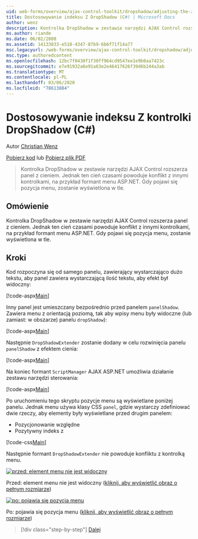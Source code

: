 ```yaml
---
uid: web-forms/overview/ajax-control-toolkit/dropshadow/adjusting-the-z-index-of-a-dropshadow-cs
title: Dostosowywanie indeksu Z DropShadow (C#) | Microsoft Docs
author: wenz
description: Kontrolka DropShadow w zestawie narzędzi AJAX Control rozszerza panel z cieniem. Jednak ten cień czasami powoduje konflikt z innymi kontrolkami, dla insta...
ms.author: riande
ms.date: 06/02/2008
ms.assetid: 14133833-e518-4347-87b9-6b6f71f14a77
msc.legacyurl: /web-forms/overview/ajax-control-toolkit/dropshadow/adjusting-the-z-index-of-a-dropshadow-cs
msc.type: authoredcontent
ms.openlocfilehash: 12bc7f0430f1f30ff964cd9547ee1e9b0aa7423c
ms.sourcegitcommit: e7e91932a6e91a63e2e46417626f39d6b244a3ab
ms.translationtype: MT
ms.contentlocale: pl-PL
ms.lasthandoff: 03/06/2020
ms.locfileid: "78613884"
---
```

# <a name="adjusting-the-z-index-of-a-dropshadow-c"></a>Dostosowywanie indeksu Z kontrolki DropShadow (C#)

Autor [Christian Wenz](https://github.com/wenz)

[Pobierz kod](https://download.microsoft.com/download/5/1/6/51652a81-500b-4f6b-88d3-617103e7941e/DropShadow1.cs.zip) lub [Pobierz plik PDF](https://download.microsoft.com/download/b/6/a/b6ae89ee-df69-4c87-9bfb-ad1eb2b23373/dropshadow1CS.pdf)

> Kontrolka DropShadow w zestawie narzędzi AJAX Control rozszerza panel z cieniem. Jednak ten cień czasami powoduje konflikt z innymi kontrolkami, na przykład formant menu ASP.NET. Gdy pojawi się pozycja menu, zostanie wyświetlona w tle.

## <a name="overview"></a>Omówienie

Kontrolka DropShadow w zestawie narzędzi AJAX Control rozszerza panel z cieniem. Jednak ten cień czasami powoduje konflikt z innymi kontrolkami, na przykład formant menu ASP.NET. Gdy pojawi się pozycja menu, zostanie wyświetlona w tle.

## <a name="steps"></a>Kroki

Kod rozpoczyna się od samego panelu, zawierający wystarczająco dużo tekstu, aby panel zawiera wystarczającą ilość tekstu, aby efekt był widoczny:

[!code-aspx[Main](adjusting-the-z-index-of-a-dropshadow-cs/samples/sample1.aspx)]

Inny panel jest umieszczany bezpośrednio przed panelem `panelShadow`. Zawiera menu z orientacją poziomą, tak aby wpisy menu były widoczne (lub zamiast: w obszarze) panelu `dropShadow`):

[!code-aspx[Main](adjusting-the-z-index-of-a-dropshadow-cs/samples/sample2.aspx)]

Następnie `DropShadowExtender` zostanie dodany w celu rozwinięcia panelu `panelShadow` z efektem cienia:

[!code-aspx[Main](adjusting-the-z-index-of-a-dropshadow-cs/samples/sample3.aspx)]

Na koniec formant `ScriptManager` AJAX ASP.NET umożliwia działanie zestawu narzędzi sterowania:

[!code-aspx[Main](adjusting-the-z-index-of-a-dropshadow-cs/samples/sample4.aspx)]

Po uruchomieniu tego skryptu pozycje menu są wyświetlane poniżej panelu. Jednak menu używa klasy CSS `panel`, gdzie wystarczy zdefiniować dwie rzeczy, aby elementy były wyświetlane przed drugim panelem:

- Pozycjonowanie względne
- Pozytywny indeks z

[!code-css[Main](adjusting-the-z-index-of-a-dropshadow-cs/samples/sample5.css)]

Następnie formant `DropShadowExtender` nie powoduje konfliktu z kontrolką menu.

[![przed: element menu nie jest widoczny](adjusting-the-z-index-of-a-dropshadow-cs/_static/image2.png)](adjusting-the-z-index-of-a-dropshadow-cs/_static/image1.png)

Przed: element menu nie jest widoczny ([kliknij, aby wyświetlić obraz o pełnym rozmiarze](adjusting-the-z-index-of-a-dropshadow-cs/_static/image3.png))

[![po: pojawia się pozycja menu](adjusting-the-z-index-of-a-dropshadow-cs/_static/image5.png)](adjusting-the-z-index-of-a-dropshadow-cs/_static/image4.png)

Po: pojawia się pozycja menu ([kliknij, aby wyświetlić obraz o pełnym rozmiarze](adjusting-the-z-index-of-a-dropshadow-cs/_static/image6.png))

> [!div class="step-by-step"]
> [Dalej](manipulating-dropshadow-properties-from-client-code-cs.md)
